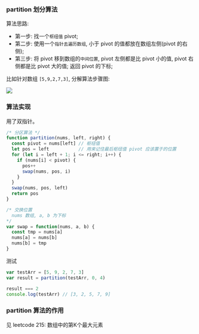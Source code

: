 ### partition 划分算法

算法思路:

* 第一步: 找一个`枢纽值` pivot;
* 第二步: 使用一个`指针去遍历数组`, 小于 pivot 的值都放在数组左侧(pivot 的右侧);
* 第三步: 将 pivot 移到数组的`中间位置`, pivot 左侧都是比 pivot 小的值, pivot 右侧都是比 pivot 大的值; 返回 pivot 的下标;

比如针对数组 `[5,9,2,7,3]`, 分解算法步骤图:

![](http://with.muyunyun.cn/f86a764f83302f8d5bba02024e0dcb04.jpg)

### 算法实现

用了双指针。

```js
/* 分区算法 */
function partition(nums, left, right) {
  const pivot = nums[left] // 枢纽值
  let pos = left           // 用来记住最后枢纽值 pivot 应该置于的位置
  for (let i = left + 1; i <= right; i++) {
    if (nums[i] < pivot) {
      pos++
      swap(nums, pos, i)
    }
  }
  swap(nums, pos, left)
  return pos
}

/* 交换位置
  nums 数组, a, b 为下标
*/
var swap = function(nums, a, b) {
  const tmp = nums[a]
  nums[a] = nums[b]
  nums[b] = tmp
}
```

测试

```js
var testArr = [5, 9, 2, 7, 3]
var result = partition(testArr, 0, 4)

result === 2
console.log(testArr) // [3, 2, 5, 7, 9]
```

### partition 算法的作用

见 leetcode 215: 数组中的第K个最大元素